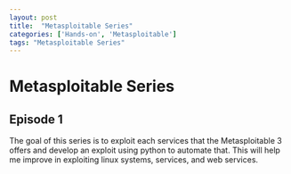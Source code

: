 ```yaml
---
layout: post
title:  "Metasploitable Series"
categories: ['Hands-on', 'Metasploitable']
tags: "Metasploitable Series"
---
```


# Metasploitable Series 
## Episode 1 

The goal of this series is to exploit each services that the Metasploitable 3 offers and develop an exploit using python to automate that.
This will help me improve in exploiting linux systems, services, and web services. 
